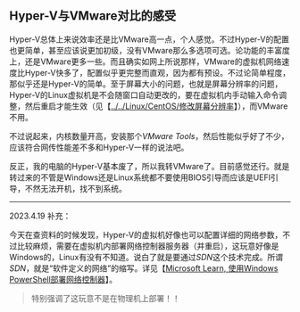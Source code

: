 ## Hyper-V与VMware对比的感受

Hyper-V总体上来说效率还是比VMware高一点，个人感觉。不过Hyper-V的配置也更简单，甚至应该说更加初级，没有VMware那么多选项可选。论功能的丰富度上，还是VMware更多一些。而且确实如网上所说那样，VMware的虚拟机网络速度比Hyper-V快多了，配置似乎更完整而直观，因为都有预设。不过论简单程度，那似乎还是Hyper-V的简单。至于屏幕大小的问题，也就是屏幕分辨率的问题，Hyper-V的Linux虚拟机是不会随窗口自动更改的，要在虚拟机内手动输入命令调整，然后重启才能生效（见【[../../Linux/CentOS/修改屏幕分辨率](../../Linux/CentOS/修改屏幕分辨率.md)】），而VMware不用。

不过说起来，内核数量开高，安装那个*VMware Tools*，然后性能似乎好了不少，应该符合网传性能差不多和Hyper-V一样的说法吧。

反正，我的电脑的Hyper-V基本废了，所以我转VMware了。目前感觉还行。就是转过来的不管是Windows还是Linux系统都不要使用BIOS引导而应该是UEFI引导，不然无法开机，找不到系统。

---

2023.4.19 补充：

今天在查资料的时候发现，Hyper-V的虚拟机好像也可以配置详细的网络参数，不过比较麻烦，需要在虚拟机内部署网络控制器服务器（并重启），这玩意好像是Windows的，Linux有没有不知道。说白了就是要通过*SDN*这个技术完成。所谓*SDN*，就是“软件定义的网络”的缩写。详见【[Microsoft Learn, 使用Windows PowerShell部署网络控制器](https://learn.microsoft.com/zh-cn/windows-server/networking/sdn/deploy/deploy-network-controller-using-windows-powershell)】。

> 特别强调了这玩意不是在物理机上部署！！